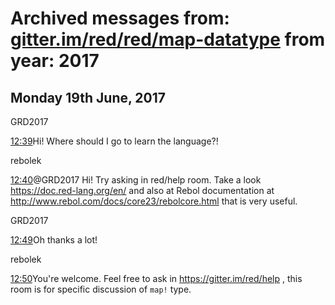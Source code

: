 # Archived messages from: [gitter.im/red/red/map-datatype](/gitter.im/red/red/map-datatype/) from year: 2017

## Monday 19th June, 2017

GRD2017

[12:39](#msg5947c5ef6549436c7d6140e0)Hi! Where should I go to learn the language?!

rebolek

[12:40](#msg5947c649142826e972cda9fa)@GRD2017 Hi! Try asking in red/help room. Take a look https://doc.red-lang.org/en/ and also at Rebol documentation at http://www.rebol.com/docs/core23/rebolcore.html that is very useful.

GRD2017

[12:49](#msg5947c8406549436c7d614ca1)Oh thanks a lot!

rebolek

[12:50](#msg5947c88bd83c50560c2255b7)You're welcome. Feel free to ask in https://gitter.im/red/help , this room is for specific discussion of `map!` type.
